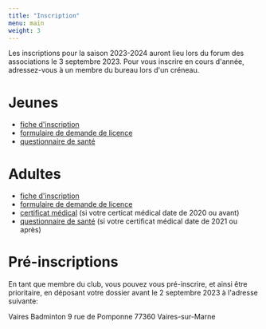 ```yaml
---
title: "Inscription"
menu: main
weight: 3
---
```


Les inscriptions pour la saison 2023-2024 auront lieu lors du forum des associations le 3 septembre 2023. Pour vous inscrire en cours d'année, adressez-vous à un membre du bureau lors d'un créneau.

# Jeunes

- [fiche d'inscription](/files/inscription_jeunes_2023.pdf)
- [formulaire de demande de licence](/files/licence_2022_mineurs.pdf)
- [questionnaire de santé](/files/qs.pdf)

# Adultes

- [fiche d'inscription](/files/inscription_adultes_2023.pdf)
- [formulaire de demande de licence](/files/licence_2022_adultes.pdf)
- [certificat médical](/files/certificat.pdf) (si votre certicat médical date de 2020 ou avant)
- [questionnaire de santé](/files/qs.pdf) (si votre certificat médical date de 2021 ou après)

# Pré-inscriptions

En tant que membre du club, vous pouvez vous pré-inscrire, et ainsi être prioritaire, en déposant votre dossier avant le 2 septembre 2023 à l'adresse suivante:

Vaires Badminton
9 rue de Pomponne
77360 Vaires-sur-Marne